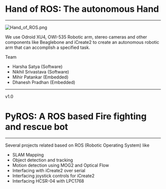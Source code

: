 Hand of ROS: The autonomous Hand
================================
----

![Hand_of_ROS.png](https://bitbucket.org/repo/bbzaq5/images/2128256117-Hand_of_ROS.png)

We use Odroid XU4, OWI-535 Robotic arm, stereo cameras and other components like Beaglebone and iCreate2 to create an autonomous robotic arm that can accomplish a specified task.


Team

- Harsha Satya (Software)
- Nikhil Srivastava (Software)
- Mihir Patankar (Embedded)
- Dhanesh Pradhan (Embedded)

-----
v1.0

PyROS: A ROS based Fire fighting and rescue bot
===============================================
---

Several projects related based on ROS (Robotic Operating System) like 

* SLAM Mapping
* Object detection and tracking
* Motion detection using MOG2 and Optical Flow
* Interfacing with iCreate2 over serial
* Interfacing joystick controls for iCreate2
* Interfacing HCSR-04 with LPC1768